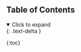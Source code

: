 
## Table of Contents
<a name="table-of-contents"></a>

<details open markdown="block">
  <summary>Click to expand</summary>
  {: .text-delta }

  {:toc}
</details>
